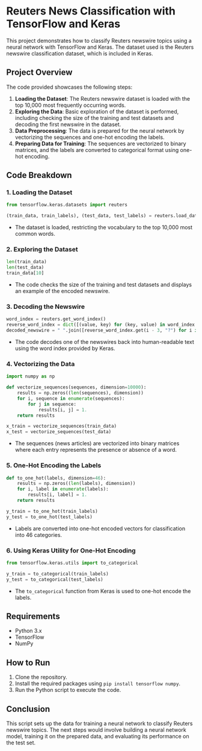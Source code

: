 # Reuters News Classification with TensorFlow and Keras

This project demonstrates how to classify Reuters newswire topics using a neural network with TensorFlow and Keras. The dataset used is the Reuters newswire classification dataset, which is included in Keras.

## Project Overview

The code provided showcases the following steps:

1. **Loading the Dataset**: The Reuters newswire dataset is loaded with the top 10,000 most frequently occurring words.
2. **Exploring the Data**: Basic exploration of the dataset is performed, including checking the size of the training and test datasets and decoding the first newswire in the dataset.
3. **Data Preprocessing**: The data is prepared for the neural network by vectorizing the sequences and one-hot encoding the labels.
4. **Preparing Data for Training**: The sequences are vectorized to binary matrices, and the labels are converted to categorical format using one-hot encoding.

## Code Breakdown

### 1. Loading the Dataset

```python
from tensorflow.keras.datasets import reuters

(train_data, train_labels), (test_data, test_labels) = reuters.load_data(num_words=10000)
```

- The dataset is loaded, restricting the vocabulary to the top 10,000 most common words.

### 2. Exploring the Dataset

```python
len(train_data)
len(test_data)
train_data[10]
```

- The code checks the size of the training and test datasets and displays an example of the encoded newswire.

### 3. Decoding the Newswire

```python
word_index = reuters.get_word_index()
reverse_word_index = dict([(value, key) for (key, value) in word_index.items()])
decoded_newswire = " ".join([reverse_word_index.get(i - 3, "?") for i in train_data[0]])
```

- The code decodes one of the newswires back into human-readable text using the word index provided by Keras.

### 4. Vectorizing the Data

```python
import numpy as np

def vectorize_sequences(sequences, dimension=10000): 
    results = np.zeros((len(sequences), dimension))   
    for i, sequence in enumerate(sequences):
        for j in sequence:
            results[i, j] = 1.                        
    return results

x_train = vectorize_sequences(train_data)             
x_test = vectorize_sequences(test_data)
```

- The sequences (news articles) are vectorized into binary matrices where each entry represents the presence or absence of a word.

### 5. One-Hot Encoding the Labels

```python
def to_one_hot(labels, dimension=46):
    results = np.zeros((len(labels), dimension))
    for i, label in enumerate(labels):
        results[i, label] = 1. 
    return results

y_train = to_one_hot(train_labels)     
y_test = to_one_hot(test_labels) 
```

- Labels are converted into one-hot encoded vectors for classification into 46 categories.

### 6. Using Keras Utility for One-Hot Encoding

```python
from tensorflow.keras.utils import to_categorical

y_train = to_categorical(train_labels)
y_test = to_categorical(test_labels)
```

- The `to_categorical` function from Keras is used to one-hot encode the labels.

## Requirements

- Python 3.x
- TensorFlow
- NumPy

## How to Run

1. Clone the repository.
2. Install the required packages using `pip install tensorflow numpy`.
3. Run the Python script to execute the code.

## Conclusion

This script sets up the data for training a neural network to classify Reuters newswire topics. The next steps would involve building a neural network model, training it on the prepared data, and evaluating its performance on the test set.